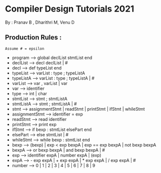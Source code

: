 # Compiler Design Tutorials 2021

By : Pranav B , Dharithri M, Venu D

## Production Rules :

    Assume # = epsilon
    
- program --> global declList stmtList end
- declList --> decl declList | #
- decl --> def typeList end
- typeList -->  varList : type ; typeListA
- typeListA --> varList : type ; typeListA |  #  
- varList --> var , varList | var 
- var --> identifier
- type --> int |  char
- stmtList --> stmt ; stmtListA
- stmtListA --> stmt ; stmtListA | # 
- stmt --> assignmentStmt | readStmt | printStmt | ifStmt | whileStmt 
- assignmentStmt --> identifier = exp
- readStmt --> read identifier
- printStmt --> print exp
- ifStmt --> if bexp : stmtList elsePart end
- elsePart --> else stmtList | #
- whileStmt --> while bexp : stmtList end
- bexp --> (bexp) | exp < exp bexpA | exp == exp bexpA | not bexp bexpA
- bexpA --> or bexp bexpA | and bexp bexpA | #
- exp --> identifier expA | number expA | (exp)
- expA --> - exp expA | + exp expA | * exp expA | / exp expA | #
- number --> 0 | 1 | 2 | 3 | 4 | 5 | 6 | 7 | 8 | 9